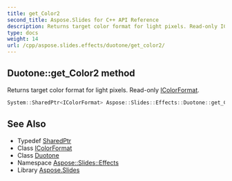 ```yaml
---
title: get_Color2
second_title: Aspose.Slides for C++ API Reference
description: Returns target color format for light pixels. Read-only IColorFormat.
type: docs
weight: 14
url: /cpp/aspose.slides.effects/duotone/get_color2/
---
```

## Duotone::get_Color2 method


Returns target color format for light pixels. Read-only [IColorFormat](../../../aspose.slides/icolorformat/).

```cpp
System::SharedPtr<IColorFormat> Aspose::Slides::Effects::Duotone::get_Color2() override
```

## See Also

* Typedef [SharedPtr](../../../system/sharedptr/)
* Class [IColorFormat](../../../aspose.slides/icolorformat/)
* Class [Duotone](../)
* Namespace [Aspose::Slides::Effects](../../)
* Library [Aspose.Slides](../../../)
